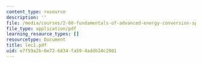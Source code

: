 ```yaml
---
content_type: resource
description: ''
file: /media/courses/2-60-fundamentals-of-advanced-energy-conversion-spring-2004/e7f59a2b6e726034fa594addb24c2981_lec1.pdf
file_type: application/pdf
learning_resource_types: []
resourcetype: Document
title: lec1.pdf
uid: e7f59a2b-6e72-6034-fa59-4addb24c2981
---
```

